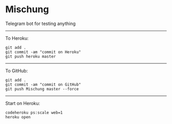 # Mischung
Telegram bot for testing anything

____________________________________
To Heroku:
```
git add .
git commit -am "commit on Heroku"
git push heroku master
```
____________________________________
To GitHub:
```
git add .
git commit -am "commit on GitHub"
git push Mischung master --force
```
____________________________________
Start on Heroku:
```
codeheroku ps:scale web=1
heroku open
```

